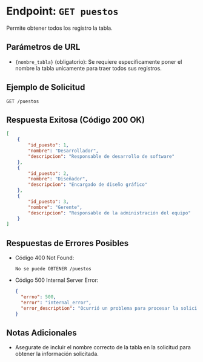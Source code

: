 # Endpoint: `GET puestos`

Permite obtener todos los registro la tabla.


## Parámetros de URL
- `{nombre_tabla}` (obligatorio): Se requiere especificamente poner el nombre la tabla unicamente para traer todos sus registros.


## Ejemplo de Solicitud
```http
GET /puestos
```

## Respuesta Exitosa (Código 200 OK)
```json
[
    {
        "id_puesto": 1,
        "nombre": "Desarrollador",
        "descripcion": "Responsable de desarrollo de software"
    },
    {
        "id_puesto": 2,
        "nombre": "Diseñador",
        "descripcion": "Encargado de diseño gráfico"
    },
    {
        "id_puesto": 3,
        "nombre": "Gerente",
        "descripcion": "Responsable de la administración del equipo"
    }
]
```

## Respuestas de Errores Posibles
- Código 400 Not Found:

    ```
    No se puede OBTENER /puestos
    ```

- Código 500 Internal Server Error:
  ```json
  {
    "errno": 500,
    "error": "internal_error",
    "error_description": "Ocurrió un problema para procesar la solicitud"
  }
  ``` 

## Notas Adicionales

- Asegurate de incluir el nombre correcto de la tabla en la solicitud para obtener la información solicitada.